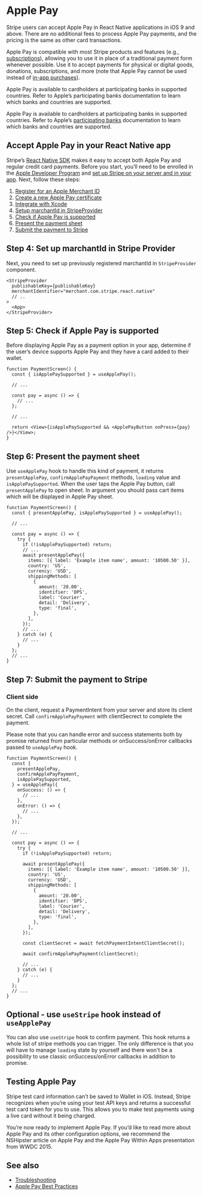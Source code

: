 # Apple Pay

Stripe users can accept Apple Pay in React Native applications in iOS 9 and above. There are no additional fees to process Apple Pay payments, and the pricing is the same as other card transactions.

Apple Pay is compatible with most Stripe products and features (e.g., [subscriptions](https://stripe.com/docs/billing)), allowing you to use it in place of a traditional payment form whenever possible. Use it to accept payments for physical or digital goods, donations, subscriptions, and more (note that Apple Pay cannot be used instead of [in-app purchases](https://stripe.com/docs/apple-pay#using-stripe-and-apple-pay-vs-in-app-purchases)).

Apple Pay is available to cardholders at participating banks in supported countries. Refer to Apple’s participating banks documentation to learn which banks and countries are supported.

Apple Pay is available to cardholders at participating banks in supported countries. Refer to Apple’s [participating banks](https://support.apple.com/en-us/HT204916) documentation to learn which banks and countries are supported.

## Accept Apple Pay in your React Native app

Stripe’s [React Native SDK](https://github.com/stripe/stripe-react-native/) makes it easy to accept both Apple Pay and regular credit card payments. Before you start, you’ll need to be enrolled in the [Apple Developer Program](https://developer.apple.com/programs/) and [set up Stripe on your server and in your app](../README.md#stripe-initialisation). Next, follow these steps:

1. [Register for an Apple Merchant ID](https://stripe.com/docs/apple-pay#merchantid)
2. [Create a new Apple Pay certificate](https://stripe.com/docs/apple-pay#csr)
3. [Integrate with Xcode](https://stripe.com/docs/apple-pay#setup)
4. [Setup marchantId in StripeProvider](#step-4-set-up-merchantid-in-stripe-provider)
5. [Check if Apple Pay is supported](#step-5-check-if-apple-pay-is-supported)
6. [Present the payment sheet](#step-6-present-the-payment-sheet)
7. [Submit the payment to Stripe](#step-7-submit-the-payment-to-stripe)

## Step 4: Set up marchantId in Stripe Provider

Next, you need to set up previously registered marchantId in `StripeProvider` component.

```tsx
<StripeProvider
  publishableKey={publishableKey}
  merchantIdentifier="merchant.com.stripe.react.native"
  // ..
>
  <App>
</StripeProvider>
```

## Step 5: Check if Apple Pay is supported

Before displaying Apple Pay as a payment option in your app, determine if the user’s device supports Apple Pay and they have a card added to their wallet.

```tsx
function PaymentScreen() {
  const { isApplePaySupported } = useApplePay();

  // ...

  const pay = async () => {
    // ...
  };

  // ...

  return <View>{isApplePaySupported && <ApplePayButton onPress={pay} />}</View>;
}
```

## Step 6: Present the payment sheet

Use `useApplePay` hook to handle this kind of payment,
it returns `presentApplePay`, `confirmApplePayPayment` methods, `loading` value and `isApplePaySupported`.
When the user taps the Apple Pay button, call `presentApplePay` to open sheet.
In argument you should pass cart items which will be displayed in Apple Pay sheet.

```tsx
function PaymentScreen() {
  const { presentApplePay, isApplePaySupported } = useApplePay();

  // ...

  const pay = async () => {
    try {
      if (!isApplePaySupported) return;
      // ...
      await presentApplePay({
        items: [{ label: 'Example item name', amount: '10500.50' }],
        country: 'US',
        currency: 'USD',
        shippingMethods: [
          {
            amount: '20.00',
            identifier: 'DPS',
            label: 'Courier',
            detail: 'Delivery',
            type: 'final',
          },
        ],
      });
      // ...
    } catch (e) {
      // ...
    }
  };
  // ...
}
```

## Step 7: Submit the payment to Stripe

### Client side

On the client, request a PaymentIntent from your server and store its client secret.
Call `confirmApplePayPayment` with clientSecrect to complete the payment.

Please note that you can handle error and success statements both by promise returned from particular methods or onSuccess/onError callbacks
passed to `useApplePay` hook.

```tsx
function PaymentScreen() {
  const {
    presentApplePay,
    confirmApplePayPayment,
    isApplePaySupported,
  } = useApplePay({
    onSuccess: () => {
      // ...
    },
    onError: () => {
      // ...
    },
  });

  // ...

  const pay = async () => {
    try {
      if (!isApplePaySupported) return;

      await presentApplePay({
        items: [{ label: 'Example item name', amount: '10500.50' }],
        country: 'US',
        currency: 'USD',
        shippingMethods: [
          {
            amount: '20.00',
            identifier: 'DPS',
            label: 'Courier',
            detail: 'Delivery',
            type: 'final',
          },
        ],
      });

      const clientSecret = await fetchPaymentIntentClientSecret();

      await confirmApplePayPayment(clientSecret);

      // ...
    } catch (e) {
      // ...
    }
  };
  // ...
}
```

## Optional - use `useStripe` hook instead of `useApplePay`

You can also use `useStripe` hook to confirm payment. This hook returns a whole list of stripe methods you can trigger. The only difference is that you will have to manage `loading` state by yourself and there won't be a possibility to use classic onSuccess/onError callbacks in addition to promise.

## Testing Apple Pay

Stripe test card information can’t be saved to Wallet in iOS. Instead, Stripe recognizes when you’re using your test API keys and returns a successful test card token for you to use. This allows you to make test payments using a live card without it being charged.

You’re now ready to implement Apple Pay. If you’d like to read more about Apple Pay and its other configuration options, we recommend the NSHipster article on Apple Pay and the Apple Pay Within Apps presentation from WWDC 2015.

## See also

- [Troubleshooting](https://stripe.com/docs/apple-pay#troubleshooting)
- [Apple Pay Best Practices](https://stripe.com/docs/apple-pay/best-practices)
